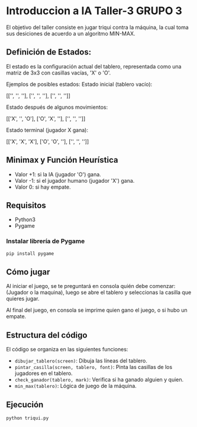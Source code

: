 # Introduccion a IA Taller-3 GRUPO 3

El objetivo del taller consiste en jugar triqui contra la máquina, la cual toma sus desiciones de acuerdo a un algoritmo MIN-MAX.

## Definición de Estados:
El estado es la configuración actual del tablero, representada como una matriz de 3x3 con casillas vacías, 'X' o 'O'. 

Ejemplos de posibles estados:
Estado inicial (tablero vacío):

[['', '', ''], ['', '', ''], ['', '', '']]

Estado después de algunos movimientos:

[['X', '', 'O'], ['O', 'X', ''], ['', '', '']]

Estado terminal (jugador X gana):

[['X', 'X', 'X'], ['O', 'O', ''], ['', '', '']]

## Minimax y Función Heurística

- Valor +1: si la IA (jugador 'O') gana.
- Valor -1: si el jugador humano (jugador 'X') gana.
- Valor 0: si hay empate.


## Requisitos

- Python3
- Pygame

### Instalar librería de Pygame
```bash
pip install pygame
```

## Cómo jugar

Al iniciar el juego, se te preguntará en consola quién debe comenzar: (Jugador o la maquina), luego se abre el tablero y seleccionas la casilla que quieres jugar.

Al final del juego, en consola se imprime quien gano el juego, o si hubo un empate.

## Estructura del código

El código se organiza en las siguientes funciones:
- `dibujar_tablero(screen)`: Dibuja las líneas del tablero.
- `pintar_casilla(screen, tablero, font)`: Pinta las casillas de los jugadores en el tablero.
- `check_ganador(tablero, mark)`: Verifica si ha ganado alguien y quien.
- `min_max(tablero)`: Lógica de juego de la máquina.

## Ejecución

```bash
python triqui.py
```
